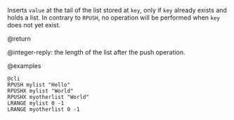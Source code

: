 Inserts `value` at the tail of the list stored at `key`, only if `key` already
exists and holds a list.
In contrary to `RPUSH`, no operation will be performed when `key` does not yet
exist.

@return

@integer-reply: the length of the list after the push operation.

@examples

    @cli
    RPUSH mylist "Hello"
    RPUSHX mylist "World"
    RPUSHX myotherlist "World"
    LRANGE mylist 0 -1
    LRANGE myotherlist 0 -1
